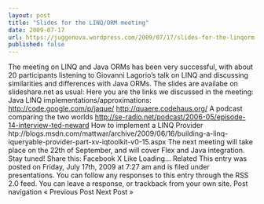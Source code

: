 ```yaml
---
layout: post
title: "Slides for the LINQ/ORM meeting"
date: 2009-07-17
url: https://juggenova.wordpress.com/2009/07/17/slides-for-the-linqorm-meeting/
published: false 
---
```


The meeting on LINQ and Java ORMs has been very successful, with about 20 participants listening to Giovanni Lagorio’s talk on LINQ and discussing similarities and differences with Java ORMs. The slides are availabe on slideshare.net as usual: Here you are the links we discussed in the meeting: Java LINQ implementations/approximations: http://code.google.com/p/jaque/ http://quaere.codehaus.org/ A podcast comparing the two worlds http://se-radio.net/podcast/2006-05/episode-14-interview-ted-neward How to implement a LINQ Provider htp://blogs.msdn.com/mattwar/archive/2009/06/16/building-a-linq-iqueryable-provider-part-xv-iqtoolkit-v0-15.aspx The next meeting will take place on the 22th of September, and will cover Flex and Java integration. Stay tuned! Share this: Facebook X Like Loading... Related This entry was posted on Friday, July 17th, 2009 at 7:27 am and is filed under presentations. You can follow any responses to this entry through the RSS 2.0 feed. You can leave a response, or trackback from your own site. Post navigation « Previous Post Next Post »
